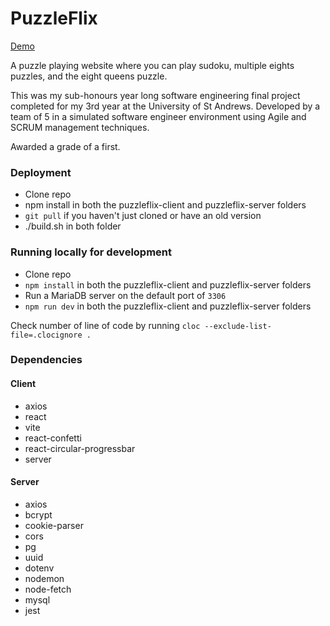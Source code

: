 # PuzzleFlix

[Demo](https://puzzleflix.vanaj.io)

A puzzle playing website where you can play sudoku, multiple eights puzzles, and the eight queens puzzle.

This was my sub-honours year long software engineering final project completed for my 3rd year at the University of St Andrews.
Developed by a team of 5 in a simulated software engineer environment using Agile and SCRUM management techniques.

Awarded a grade of a first.

### Deployment

-   Clone repo 
-   npm install in both the puzzleflix-client and puzzleflix-server folders
-   `git pull` if you haven't just cloned or have an old version
-   ./build.sh in both folder


### Running locally for development

-   Clone repo
-   `npm install` in both the puzzleflix-client and puzzleflix-server folders
-   Run a MariaDB server on the default port of `3306`
-   `npm run dev` in both the puzzleflix-client and puzzleflix-server folders

Check number of line of code by running `cloc --exclude-list-file=.clocignore .`

### Dependencies

#### Client

-   axios
-   react
-   vite
-   react-confetti
-   react-circular-progressbar
-   server

#### Server

-   axios
-   bcrypt
-   cookie-parser
-   cors
-   pg
-   uuid
-   dotenv
-   nodemon
-   node-fetch
-   mysql
-   jest
